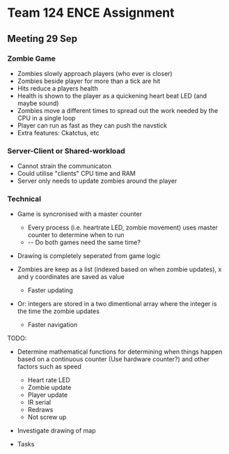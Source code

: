 # Team 124 ENCE Assignment


## Meeting 29 Sep

### Zombie Game
* Zombies slowly approach players (who ever is closer)
* Zombies beside player for more than a tick are hit
* Hits reduce a players health
* Health is shown to the player as a quickening heart beat LED (and maybe sound)
* Zombies move a different times to spread out the work needed by the CPU in a single loop
* Player can run as fast as they can push the navstick
* Extra features: Ckatctus, etc


### Server-Client or Shared-workload
* Cannot strain the communicaton 
* Could utilise "clients" CPU time and RAM
* Server only needs to update zombies around the player

### Technical
* Game is syncronised with a master counter
	* Every process (i.e. heartrate LED, zombie movement) uses master counter to determine when to run
	* -- Do both games need the same time?
	 
* Drawing is completely seperated from game logic
* Zombies are keep as a list (indexed based on when zombie updates), x and y coordinates are saved as value
	* Faster updating

* Or: integers are stored in a two dimentional array where the integer is the time the zombie updates
	* Faster navigation

TODO:
* Determine mathematical functions for determining when things happen based on a continuous counter (Use hardware counter?) and other factors such as speed
  * Heart rate LED
  * Zombie update
  * Player update
  * IR serial
  * Redraws
  * Not screw up

* Investigate drawing of map 
* Tasks
